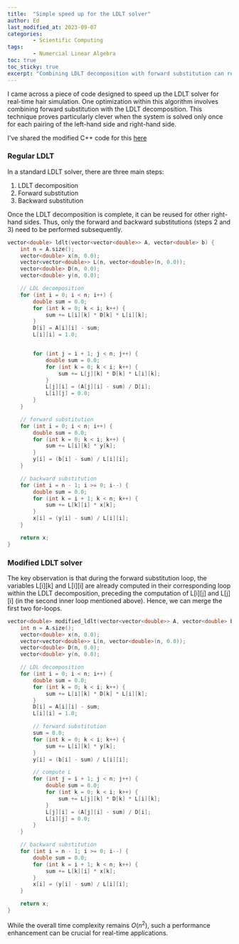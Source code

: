 ```yaml
---
title:  "Simple speed up for the LDLT solver"
author: Ed
last_modified_at: 2023-09-07
categories:
        - Scientific Computing
tags:
        - Numercial Linear Algebra
toc: true
toc_sticky: true
excerpt: "Combining LDLT decomposition with forward substitution can reduce the number of for-loops from 3 to 2"
---
```


I came across a piece of code designed to speed up the LDLT solver for real-time hair simulation. One optimization within this algorithm involves combining forward substitution with the LDLT decomposition. This technique proves particularly clever when the system is solved only once for each pairing of the left-hand side and right-hand side.

I've shared the modified C++ code for this  [here](https://github.com/edwinchenyj/scientific-computing-notes/tree/main/direct_solver)

### Regular LDLT
In a standard LDLT solver, there are three main steps:

1. LDLT decomposition
2. Forward substitution
3. Backward substitution

Once the LDLT decomposition is complete, it can be reused for other right-hand sides. Thus, only the forward and backward substitutions (steps 2 and 3) need to be performed subsequently.
```cpp
vector<double> ldlt(vector<vector<double>> A, vector<double> b) {
    int n = A.size();
    vector<double> x(n, 0.0);
    vector<vector<double>> L(n, vector<double>(n, 0.0));
    vector<double> D(n, 0.0);
    vector<double> y(n, 0.0);

    // LDL decomposition
    for (int i = 0; i < n; i++) {
        double sum = 0.0;
        for (int k = 0; k < i; k++) {
            sum += L[i][k] * D[k] * L[i][k];
        }
        D[i] = A[i][i] - sum;
        L[i][i] = 1.0;


        for (int j = i + 1; j < n; j++) {
            double sum = 0.0;
            for (int k = 0; k < i; k++) {
                sum += L[j][k] * D[k] * L[i][k];
            }
            L[j][i] = (A[j][i] - sum) / D[i];
            L[i][j] = 0.0;
        }
    }

    // forward substitution
    for (int i = 0; i < n; i++) {
        double sum = 0.0;
        for (int k = 0; k < i; k++) {
            sum += L[i][k] * y[k];
        }
        y[i] = (b[i] - sum) / L[i][i];
    }

    // backward substitution
    for (int i = n - 1; i >= 0; i--) {
        double sum = 0.0;
        for (int k = i + 1; k < n; k++) {
            sum += L[k][i] * x[k];
        }
        x[i] = (y[i] - sum) / L[i][i];
    }

    return x;
}
```

### Modified LDLT solver

The key observation is that during the forward substitution loop, the variables L[i][k] and L[i][i] are already computed in their corresponding loop within the LDLT decomposition, preceding the computation of L[i][j] and L[j][i] (in the second inner loop mentioned above). Hence, we can merge the first two for-loops.

```cpp
vector<double> modified_ldlt(vector<vector<double>> A, vector<double> b) {
    int n = A.size();
    vector<double> x(n, 0.0);
    vector<vector<double>> L(n, vector<double>(n, 0.0));
    vector<double> D(n, 0.0);
    vector<double> y(n, 0.0);

    // LDL decomposition
    for (int i = 0; i < n; i++) {
        double sum = 0.0;
        for (int k = 0; k < i; k++) {
            sum += L[i][k] * D[k] * L[i][k];
        }
        D[i] = A[i][i] - sum;
        L[i][i] = 1.0;

        // forward substitution
        sum = 0.0;
        for (int k = 0; k < i; k++) {
            sum += L[i][k] * y[k];
        }
        y[i] = (b[i] - sum) / L[i][i];

        // compute L
        for (int j = i + 1; j < n; j++) {
            double sum = 0.0;
            for (int k = 0; k < i; k++) {
                sum += L[j][k] * D[k] * L[i][k];
            }
            L[j][i] = (A[j][i] - sum) / D[i];
            L[i][j] = 0.0;
        }
    }

    // backward substitution
    for (int i = n - 1; i >= 0; i--) {
        double sum = 0.0;
        for (int k = i + 1; k < n; k++) {
            sum += L[k][i] * x[k];
        }
        x[i] = (y[i] - sum) / L[i][i];
    }

    return x;
}
```

While the overall time complexity remains $O(n^2)$, such a performance enhancement can be crucial for real-time applications.